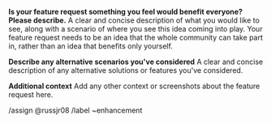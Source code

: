 **Is your feature request something you feel would benefit everyone? Please describe.**
A clear and concise description of what you would like to see, along with a scenario of where you see this idea coming into play. Your feature request needs to be an idea that the whole community can take part in, rather than an idea that benefits only yourself.


**Describe any alternative scenarios you've considered**
A clear and concise description of any alternative solutions or features you've considered.

**Additional context**
Add any other context or screenshots about the feature request here.

/assign @russjr08
/label ~enhancement